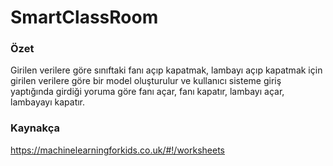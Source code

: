 # SmartClassRoom
### Özet 
Girilen verilere göre sınıftaki fanı açıp kapatmak, lambayı açıp kapatmak için girilen verilere göre bir model oluşturulur ve kullanıcı sisteme giriş yaptığında girdiği yoruma göre fanı açar, fanı kapatır, lambayı açar, lambayayı kapatır.
### Kaynakça 
https://machinelearningforkids.co.uk/#!/worksheets
